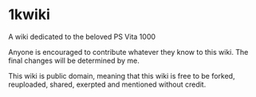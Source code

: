 1kwiki
=======
A wiki dedicated to the beloved PS Vita 1000

Anyone is encouraged to contribute whatever they know to this wiki. The final changes will be determined by me.

This wiki is public domain, meaning that this wiki is free to be forked, reuploaded, shared, exerpted and mentioned without credit.
